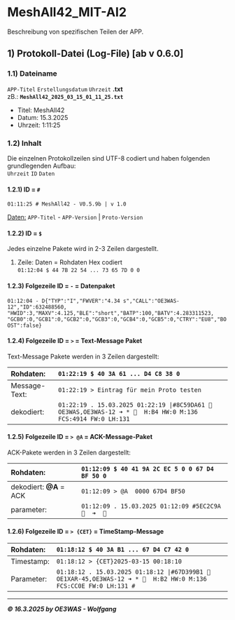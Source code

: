 # MeshAll42_MIT-AI2
Beschreibung von spezifischen Teilen der APP.

## 1) Protokoll-Datei (Log-File) [ab v 0.6.0]

### 1.1) Dateiname
`APP-Titel` `Erstellungsdatum` `Uhrzeit` **.txt**  
zB.: **`MeshAll42_2025_03_15_01_11_25.txt`**  
* Titel: MeshAll42
* Datum: 15.3.2025
* Uhrzeit: 1:11:25

### 1.2) Inhalt
Die einzelnen Protokollzeilen sind UTF-8 codiert und haben folgenden grundlegenden Aufbau:  
`Uhrzeit`  `ID`  `Daten`

#### 1.2.1) ID = `#`
`01:11:25 # MeshAll42 - V0.5.9b | v 1.0`  

<ins>Daten:</ins> `APP-Titel` - `APP-Version` | `Proto-Version`

#### 1.2.2) ID = `$`
Jedes einzelne Pakete wird in 2-3 Zeilen dargestellt.  
1. Zeile: Daten = Rohdaten Hex codiert  
`01:12:04 $ 44 7B 22 54 ... 73 65 7D 0 0`

#### 1.2.3) Folgezeile ID = `-` = Datenpaket
`01:12:04 - D{"TYP":"I","FWVER":"4.34 s","CALL":"OE3WAS-12","ID":632488560, "HWID":3,"MAXV":4.125,"BLE":"short","BATP":100,"BATV":4.283311523, "GCB0":0,"GCB1":0,"GCB2":0,"GCB3":0,"GCB4":0,"GCB5":0,"CTRY":"EU8","BOOST":false}`  

#### 1.2.4) Folgezeile ID = `>` = Text-Message Paket
Text-Message Pakete werden in 3 Zeilen dargestellt:

| Rohdaten: | `01:22:19 $ 40 3A 61 ... D4 C8 38 0` |
|:---|:---|
| Message-Text: | `01:22:19 > Eintrag für mein Proto testen` |
| dekodiert: | `01:22:19 . 15.03.2025 01:22:19 \|#8C59DA61 🔷 OE3WAS,OE3WAS-12 ➜ * 🔷  H:B4 HW:0 M:136 FCS:4914 FW:0 LH:131` |

#### 1.2.5) Folgezeile ID = `> @A` = ACK-Message-Paket
ACK-Pakete werden in 3 Zeilen dargestellt:

| Rohdaten: | `01:12:09 $ 40 41 9A 2C EC 5 0 0 67 D4 BF 50 0` |
|:---|:---|
| dekodiert: **@A** = ACK | `01:12:09 > @A  0000 67D4 BF50` |
| parameter: | `01:12:09 . 15.03.2025 01:12:09 #5EC2C9A 🔷  ➜  🔷` |

#### 1.2.6) Folgezeile ID = `> {CET}` = TimeStamp-Message

| Rohdaten: | `01:18:12 $ 40 3A B1 ... 67 D4 C7 42 0` |
|:---|:---|
| Timestamp: | `01:18:12 > {CET}2025-03-15 00:18:10` |
| Parameter: | `01:18:12 . 15.03.2025 01:18:12 \|#67D399B1 🔷 OE1XAR-45,OE3WAS-12 ➜ * 🔷  H:B2 HW:0 M:136 FCS:CC0E FW:0 LH:131 #` |

___
***:copyright: 16.3.2025 by OE3WAS - Wolfgang***
